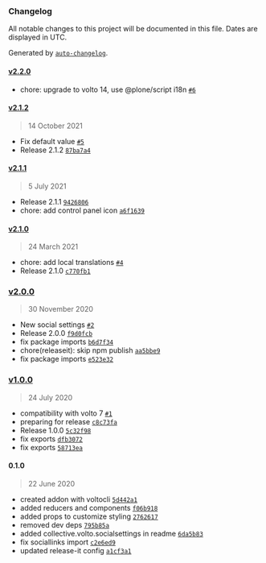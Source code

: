 ### Changelog

All notable changes to this project will be documented in this file. Dates are displayed in UTC.

Generated by [`auto-changelog`](https://github.com/CookPete/auto-changelog).

#### [v2.2.0](https://github.com/collective/volto-social-settings/compare/v2.1.2...v2.2.0)

- chore: upgrade to volto 14, use @plone/script i18n [`#6`](https://github.com/collective/volto-social-settings/pull/6)

#### [v2.1.2](https://github.com/collective/volto-social-settings/compare/v2.1.1...v2.1.2)

> 14 October 2021

- Fix default value [`#5`](https://github.com/collective/volto-social-settings/pull/5)
- Release 2.1.2 [`87ba7a4`](https://github.com/collective/volto-social-settings/commit/87ba7a4869adf56b3988d0af150cfdb615740901)

#### [v2.1.1](https://github.com/collective/volto-social-settings/compare/v2.1.0...v2.1.1)

> 5 July 2021

- Release 2.1.1 [`9426806`](https://github.com/collective/volto-social-settings/commit/9426806f7f50017b8ced7004e6f2882e0c755c7f)
- chore: add control panel icon [`a6f1639`](https://github.com/collective/volto-social-settings/commit/a6f1639404c11409d90567a80b20bccc1383883d)

#### [v2.1.0](https://github.com/collective/volto-social-settings/compare/v2.0.0...v2.1.0)

> 24 March 2021

- chore: add local translations [`#4`](https://github.com/collective/volto-social-settings/pull/4)
- Release 2.1.0 [`c770fb1`](https://github.com/collective/volto-social-settings/commit/c770fb17e5b25887db0be5df39a128f32d2da51b)

### [v2.0.0](https://github.com/collective/volto-social-settings/compare/v1.0.0...v2.0.0)

> 30 November 2020

- New social settings [`#2`](https://github.com/collective/volto-social-settings/pull/2)
- Release 2.0.0 [`f9d0fcb`](https://github.com/collective/volto-social-settings/commit/f9d0fcb825fdfb6a61b37716b723e9369e078a63)
- fix package imports [`b6d7f34`](https://github.com/collective/volto-social-settings/commit/b6d7f34a939e57be9af7e42906dc57088ee4716e)
- chore(releaseit): skip npm publish [`aa5bbe9`](https://github.com/collective/volto-social-settings/commit/aa5bbe9de7ea7dc7bea9103b480416af0b514d1f)
- fix package imports [`e523e32`](https://github.com/collective/volto-social-settings/commit/e523e3227a95397bb23caa5a2b5d7c4d5f322af1)

### [v1.0.0](https://github.com/collective/volto-social-settings/compare/0.1.0...v1.0.0)

> 24 July 2020

- compatibility with volto 7 [`#1`](https://github.com/collective/volto-social-settings/pull/1)
- preparing for release [`c8c73fa`](https://github.com/collective/volto-social-settings/commit/c8c73fa3daff2ce87368817a5bcb2d6d13a740fa)
- Release 1.0.0 [`5c32f98`](https://github.com/collective/volto-social-settings/commit/5c32f9897d47d4e8675b47cb7d7d9e09a2b6c5ea)
- fix exports [`dfb3072`](https://github.com/collective/volto-social-settings/commit/dfb30722eb2456daef952f2a40b2fc7917001c05)
- fix exports [`58713ea`](https://github.com/collective/volto-social-settings/commit/58713ea411f180963654724a4e9b14fd57b9d130)

#### 0.1.0

> 22 June 2020

- created addon with voltocli [`5d442a1`](https://github.com/collective/volto-social-settings/commit/5d442a1a2fb5b427caba0a4bd07130602ec35def)
- added reducers and components [`f06b918`](https://github.com/collective/volto-social-settings/commit/f06b918275cd5c14465a454735fba5a8b6066418)
- added props to customize styling [`2762617`](https://github.com/collective/volto-social-settings/commit/2762617e92314209001852d09c69b2d74894e126)
- removed dev deps [`795b85a`](https://github.com/collective/volto-social-settings/commit/795b85a66843f4e216810390f33b30cd14ea0b65)
- added collective.volto.socialsettings in readme [`6da5b83`](https://github.com/collective/volto-social-settings/commit/6da5b83065814a42a01a187aa6712626fc43e85d)
- fix sociallinks import [`c2e6ed9`](https://github.com/collective/volto-social-settings/commit/c2e6ed9ae5c55b5964027c2ff150238b35fab11f)
- updated release-it config [`a1cf3a1`](https://github.com/collective/volto-social-settings/commit/a1cf3a131eb220da4cb5993fe0f288faaa40d89a)
